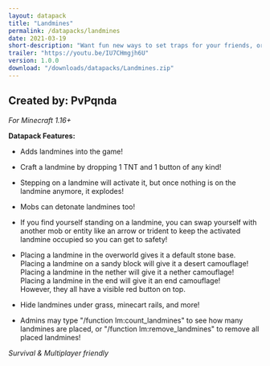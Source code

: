 ```yaml
---
layout: datapack
title: "Landmines"
permalink: /datapacks/landmines
date: 2021-03-19
short-description: "Want fun new ways to set traps for your friends, or even mobs? One word. Landmines."
trailer: "https://youtu.be/IU7CHmgjh6U"
version: 1.0.0
download: "/downloads/datapacks/Landmines.zip"
---
```

Created by: PvPqnda
-
*For Minecraft 1.16+*

**Datapack Features:**

- Adds landmines into the game!

- Craft a landmine by dropping 1 TNT and 1 button of any kind!

- Stepping on a landmine will activate it, but once nothing is on the landmine anymore, it explodes!

- Mobs can detonate landmines too!

- If you find yourself standing on a landmine, you can swap yourself with another mob or entity like an arrow or trident to keep the activated landmine occupied so you can get to safety!

- Placing a landmine in the overworld gives it a default stone base.<br>
Placing a landmine on a sandy block will give it a desert camouflage!<br>
Placing a landmine in the nether will give it a nether camouflage!<br>
Placing a landmine in the end will give it an end camouflage!<br>
However, they all have a visible red button on top.

- Hide landmines under grass, minecart rails, and more!

- Admins may type "/function lm:count_landmines" to see how many landmines are placed, or "/function lm:remove_landmines" to remove all placed landmines!

*Survival & Multiplayer friendly*